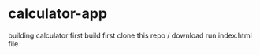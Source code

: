 # calculator-app
building calculator
first build
first clone this repo / download
run index.html file
